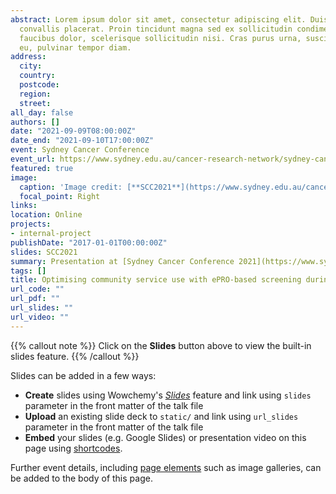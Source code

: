 ```yaml
---
abstract: Lorem ipsum dolor sit amet, consectetur adipiscing elit. Duis posuere tellusac
  convallis placerat. Proin tincidunt magna sed ex sollicitudin condimentum. Sed ac
  faucibus dolor, scelerisque sollicitudin nisi. Cras purus urna, suscipit quis sapien
  eu, pulvinar tempor diam.
address:
  city:
  country: 
  postcode:
  region: 
  street: 
all_day: false
authors: []
date: "2021-09-09T08:00:00Z"
date_end: "2021-09-10T17:00:00Z"
event: Sydney Cancer Conference
event_url: https://www.sydney.edu.au/cancer-research-network/sydney-cancer-conference-2021.html
featured: true
image:
  caption: 'Image credit: [**SCC2021**](https://www.sydney.edu.au/cancer-research-network/sydney-cancer-conference-2021.html)'
  focal_point: Right
links:
location: Online
projects:
- internal-project
publishDate: "2017-01-01T00:00:00Z"
slides: SCC2021
summary: Presentation at [Sydney Cancer Conference 2021](https://www.sydney.edu.au/cancer-research-network/sydney-cancer-conference-2021.html) by [Northern Sydney Cancer Centre](https://www.nslhd.health.nsw.gov.au/RadiationOncology/Pages/default.aspx) and  [Canteen](https://www.canteen.org.au/")
tags: []
title: Optimising community service use with ePRO-based screening during routine Radiation Oncology care 
url_code: ""
url_pdf: ""
url_slides: ""
url_video: ""
---
```


{{% callout note %}}
Click on the **Slides** button above to view the built-in slides feature.
{{% /callout %}}

Slides can be added in a few ways:

- **Create** slides using Wowchemy's [*Slides*](https://wowchemy.com/docs/managing-content/#create-slides) feature and link using `slides` parameter in the front matter of the talk file
- **Upload** an existing slide deck to `static/` and link using `url_slides` parameter in the front matter of the talk file
- **Embed** your slides (e.g. Google Slides) or presentation video on this page using [shortcodes](https://wowchemy.com/docs/writing-markdown-latex/).

Further event details, including [page elements](https://wowchemy.com/docs/writing-markdown-latex/) such as image galleries, can be added to the body of this page.
